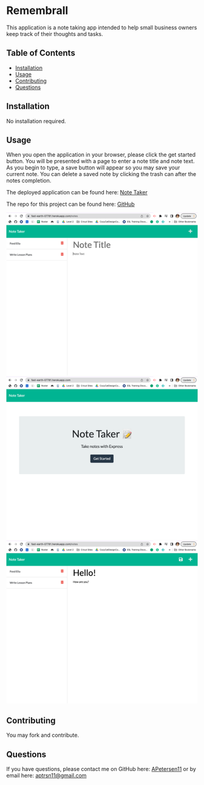 # Remembrall

This application is a note taking app intended to help small business owners keep track of their thoughts and tasks.

## Table of Contents
- [Installation](#installation)
- [Usage](#usage)
- [Contributing](#contributing)
- [Questions](#questions)

## Installation

No installation required.

## Usage

When you open the application in your browser, please click the get started button. You will be presented with a page to enter a note title and note text. As you begin to type, a save button will appear so you may save your current note. You can delete a saved note by clicking the trash can after the notes completion.

The deployed application can be found here: [Note Taker](https://fast-earth-07781.herokuapp.com/)

The repo for this project can be found here: [GitHub](https://github.com/APetersen11/Remembrall)

![screenshot1](./public/assets/Screen%20Shot%202022-09-20%20at%203.26.27%20PM.png)
![screenshot2](./public/assets/Screen%20Shot%202022-09-20%20at%203.26.35%20PM.png)
![screenshot3](./public/assets/Screen%20Shot%202022-09-20%20at%203.26.53%20PM.png)

## Contributing

You may fork and contribute.

## Questions

If you have questions, please contact me on GitHub here: [APetersen11](https://github.com/APetersen11)
or by email here: [aptrsn11@gmail.com](mailto:aptrsn11@gmail.com)



